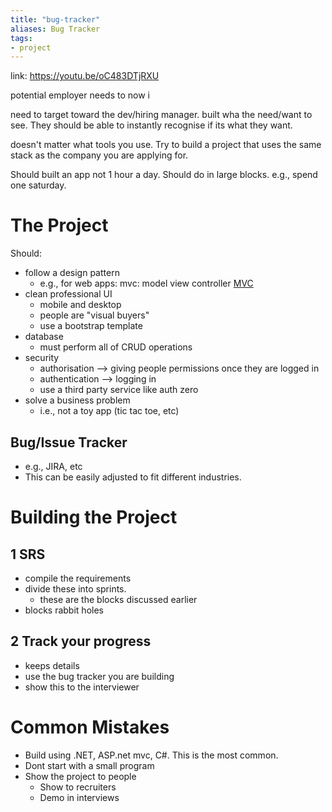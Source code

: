 ```yaml
---
title: "bug-tracker"
aliases: Bug Tracker
tags: 
- project
---
```


link: https://youtu.be/oC483DTjRXU

potential employer needs to now i

need to target toward the dev/hiring manager. built wha the need/want to see. They should be able to instantly recognise if its what they want.

doesn't matter what tools you use. Try to build a project that uses the same stack as the company you are applying for.

Should built an app not 1 hour a day. Should do in large blocks. e.g., spend one saturday.

# The Project

Should:
- follow a design pattern
	- e.g., for web apps: mvc: model view controller [MVC](notes/model-view-controller-pattern.md)
- clean professional UI
	- mobile and desktop
	- people are "visual buyers"
	- use a bootstrap template
- database
	- must perform all of CRUD operations
- security
	- authorisation --> giving people permissions once they are logged in
	- authentication --> logging in
	- use a third party service like auth zero
- solve a business problem
	- i.e., not a toy app (tic tac toe, etc)


## Bug/Issue Tracker
- e.g., JIRA, etc
- This can be easily adjusted to fit different industries.

# Building the Project

## 1 SRS
- compile the requirements
- divide these into sprints.
	- these are the blocks discussed earlier
- blocks rabbit holes

## 2 Track your progress
- keeps details
- use the bug tracker you are building
- show this to the interviewer

# Common Mistakes

- Build using .NET, ASP.net mvc, C#. This is the most common.
- Dont start with a small program
- Show the project to people
	- Show to recruiters
	- Demo in interviews
